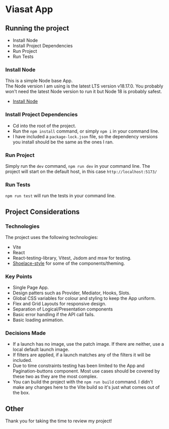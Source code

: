 # Viasat App

## Running the project

- Install Node
- Install Project Dependencies
- Run Project
- Run Tests

### Install Node

This is a simple Node base App.  
The Node version I am using is the latest LTS version v18.17.0. You probably won't need the latest Node version to run it but Node 18 is probably safest.

- [Install Node](https://nodejs.org/en)

### Install Project Dependencies

- Cd into the root of the project.
- Run the `npm install` command, or simply `npm i` in your command line.
- I have included a `package-lock.json` file, so the dependency versions you install should be the same as the ones I ran.

### Run Project

Simply run the `dev` command, `npm run dev` in your command line. The project will start on the default host, in this case `http://localhost:5173/`

### Run Tests

`npm run test` will run the tests in your command line.

## Project Considerations

### Technologies

The project uses the following technologies:

- Vite
- React
- React-testing-library, Vitest, Jsdom and msw for testing.
- [Shoelace-style](https://shoelace.style/) for some of the components/theming.

### Key Points

- Single Page App.
- Design patters such as Provider, Mediator, Hooks, Slots.
- Global CSS variables for colour and styling to keep the App uniform.
- Flex and Grid Layouts for responsive design.
- Separation of Logical/Presentation components
- Basic error handling if the API call fails.
- Basic loading animation.

### Decisions Made

- If a launch has no image, use the patch image. If there are neither, use a local default launch image.
- If filters are applied, if a launch matches any of the filters it will be included.
- Due to time constraints testing has been limited to the App and Pagination-buttons component. Most use cases should be covered by these two as they are the most complex.
- You can build the project with the `npm run build` command. I didn't make any changes here to the Vite build so it's just what comes out of the box.

## Other

Thank you for taking the time to review my project!

